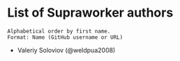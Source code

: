 List of Supraworker authors
============================

    Alphabetical order by first name.
    Format: Name (GitHub username or URL)

* Valeriy Soloviov (@weldpua2008)
